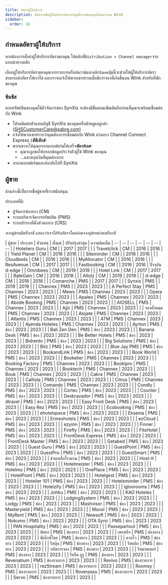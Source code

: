 ```yaml
---
title: อัตราผู้ให้บริการ
description: นี่คือรายชื่อผู้ให้บริการอัตราล่าสุดที่เราสนับสนุนโดยตรงบน Wink
sidebar:
  order: 18
---
```

## กำหนดอัตราผู้ให้บริการ

หากต้องการตั้งค่าผู้ให้บริการอัตราของคุณ ให้คลิกที่`Distribution > Channel manager`จากแถบนำทางหลัก

เลือกผู้ให้บริการอัตราของคุณจากรายการดร็อปดาวน์และคลิก`Save`ปุ่มนี้จะช่วยให้ผู้ให้บริการอัตราสามารถส่งอัตราให้เราได้ และเราจะแจ้งให้พวกเขาทราบเมื่อมีการจองที่เกิดขึ้นบน Wink สำหรับที่พักของคุณ

### ซินซิส

หากทรัพย์สินของคุณใช้ตัวจัดการช่อง SynXis จะต้องมีขั้นตอนเพิ่มเติมอีกก่อนที่คุณจะพร้อมเชื่อมต่อกับ Wink

* โปรดติดต่อตัวแทนบัญชี SynXis ของคุณหรือฝ่ายดูแลลูกค้า (SHSCustomerCare@sabre.com)
* แจ้งให้พวกเขาทราบว่าคุณต้องการเชื่อมต่อกับ Wink ผ่านทาง Channel Connect Express (***ซีซีเอ็กซ์***-
* พวกเขาจะให้คุณกรอกแบบฟอร์มให้เสร็&#xE08;***พีอาร์เอส***-
  * คุณจะถูกขอให้กรอกข้อมูลประจำตัวผู้ใช้ Wink ของคุณ
  * ...และสกุลเงินที่คุณต้องการ
* กรอกแบบฟอร์มและส่งกลับไปที่ SynXis

## ผู้ขาย

ด้านล่างนี้เป็นรายชื่อผู้ขายที่เราสนับสนุน:

ประเภทที่มี:

* ผู้จัดการช่องทาง (CM)
* ระบบบริหารจัดการทรัพย์สิน (PMS)
* ระบบสำรองที่นั่งส่วนกลาง (CRS)

*หากผู้ขายมีพร็อกซี แสดงว่าเราได้รับอัตราโดยอ้อมจากผู้ขายผ่านพร็อกซี*

| ผู้ขาย | ประเภท | ตัวแทน | ตั้งแต่ | ปรับปรุงล่าสุด | ความคิดเห็น
| -- | -- | -- | -- | -- | -- | -- |
| Hoteliers Guru | CM | | 2017 | 2017 | |
| Travelclick | CM | | 2016 | 2016 | |
| Yield Planet | CM | | 2016 | 2016 | |
| Siteminder | CM | | 2016 | 2016 | |
| Cloudbeds | CM | | 2016 | 2016 | |
| MyAllocator | CM | | 2016 | 2016 | |
| ResAvenue | CM | | 2017 | 2017 | |
| Fastbooking | CM | | 2016 | 2016 | ปัจจุบัน d-edge |
| Omnibees | CM | | 2019 | 2019 | |
| Hotel Link | CM | | 2017 | 2017 | |
| RateGain | CM | | 2016 | 2018 | |
| Allotz | CM | | 2019 | 2019 | |
| d-edge | CM | | 2018 | 2018 | |
| Comanche | PMS | | 2017 | 2017 | |
| Synxis | PMS | | 2019 | 2019 | |
| Channex | PMS | | 2023 | 2023 | |
| A Perfect Stay | PMS | Channex | 2023 | 2023 | |
| Mews | PMS | Channex | 2023 | 2023 | |
| Opera | PMS | Channex | 2023 | 2023 | |
| Apaleo | PMS | Channex | 2023 | 2023 | |
| Abode Booking | PMS | Channex | 2023 | 2023 | |
| AIOSELL | PMS | Channex | 2023 | 2023 | |
| Ajjir | PMS | Channex | 2023 | 2023 | |
| จองทั้งหมด | PMS | Channex | 2023 | 2023 | |
| Alojate | PMS | Channex | 2023 | 2023 | |
| Atlantis | PMS | Channex | 2023 | 2023 | |
| ATM | PMS | Channex | 2023 | 2023 | |
| Ayenda Hoteles | PMS | Channex | 2023 | 2023 | |
| Ayrton | PMS | ช่อง | 2023 | 2023 | |
| Bali Zen Den | PMS | ช่อง | 2023 | 2023 | |
| Banana Desk | PMS | ช่อง | 2023 | 2023 | |
| Be Better Hotels | PMS | ช่อง | 2023 | 2023 | |
| Bidrento | PMS | ช่อง | 2023 | 2023 | |
| Big Solutions | PMS | ช่อง | 2023 | 2023 | |
| Bitz | PMS | ช่อง | 2023 | 2023 | |
| Blue Jay PMS | PMS | ช่อง | 2023 | 2023 | |
| BookandLink | PMS | ช่อง | 2023 | 2023 | |
| Book World | PMS | ช่อง | 2023 | 2023 | |
| Bookelier | PMS | Channex | 2023 | 2023 | |
| Booking Factory | PMS | Channex | 2023 | 2023 | |
| Bookipro | PMS | Channex | 2023 | 2023 | |
| Booktech | PMS | Channex | 2023 | 2023 | |
| Bouk | PMS | Channex | 2023 | 2023 | |
| Cakra | PMS | Channex | 2023 | 2023 | |
| Callista | PMS | Channex | 2023 | 2023 | |
| Citrus | PMS | Channex | 2023 | 2023 | |
| Comando | PMS | Channex | 2023 | 2023 | |
| Condly | PMS | ช่อง | 2023 | 2023 | |
| Cortec | PMS | ช่อง | 2023 | 2023 | |
| Counter | PMS | ช่อง | 2023 | 2023 | |
| Desbravador | PMS | ช่อง | 2023 | 2023 | |
| dtravel | PMS | ช่อง | 2023 | 2023 | |
| Easy Front Desk | PMS | ช่อง | 2023 | 2023 | |
| Easy Rez | PMS | ช่อง | 2023 | 2023 | |
| Ecobooking | PMS | ช่อง | 2023 | 2023 | |
| ehotelspace | PMS | ช่อง | 2023 | 2023 | |
| Eksenia | PMS | ช่อง | 2023 | 2023 | |
| Ermeshotels | PMS | ช่อง | 2023 | 2023 | |
| ezCloud | PMS | ช่อง | 2023 | 2023 | |
| ezyinn | PMS | ช่อง | 2023 | 2023 | |
| Finner | PMS | ช่อง | 2023 | 2023 | |
| Firefly | PMS | ช่อง | 2023 | 2023 | |
| FitsHotel | PMS | ช่อง | 2023 | 2023 | |
| FrontDesk Express | PMS | ช่อง | 2023 | 2023 | |
| FrontDesk Master | PMS | ช่อง | 2023 | 2023 | |
| Getabed | PMS | ช่อง | 2023 | 2023 | |
| Guest Guru | PMS | ช่อง | 2023 | 2023 | |
| GuestPoint | PMS | ช่อง | 2023 | 2023 | |
| GuestPro | PMS | ช่อง | 2023 | 2023 | |
| GuestSmart | PMS | ช่อง | 2023 | 2023 | |
| ช่วยเหลือโรงแรม | PMS | ช่อง | 2023 | 2023 | |
| Host-It | PMS | ช่อง | 2023 | 2023 | |
| Hotelmeister | PMS | ช่อง | 2023 | 2023 | |
| Hotelmu | PMS | ช่อง | 2023 | 2023 | |
| OnePlace | PMS | ช่อง | 2023 | 2023 | |
| HotelPoint | PMS | ช่อง | 2023 | 2023 | |
| Hotelgest | PMS | ช่อง | 2023 | 2023 | |
| Hotelier 101 | PMS | ช่อง | 2023 | 2023 | |
| Hotelsminder | PMS | ช่อง | 2023 | 2023 | |
| Hotelzify | PMS | ช่อง | 2023 | 2023 | |
| igloorooms | PMS | ช่อง | 2023 | 2023 | |
| Johku | PMS | ช่อง | 2023 | 2023 | |
| KAO Hoteles | PMS | ช่อง | 2023 | 2023 | |
| LodgingSystem | PMS | ช่อง | 2023 | 2023 | |
| Lodgy | PMS | ช่อง | 2023 | 2023 | |
| Mashvisor | PMS | ช่อง | 2023 | 2023 | |
| Masteryield | PMS | ช่อง | 2023 | 2023 | |
| Msool | PMS | ช่อง | 2023 | 2023 | |
| MyRent | PMS | ช่อง | 2023 | 2023 | |
| Newsoft | PMS | ช่อง | 2023 | 2023 | |
| Nokumo | PMS | ช่อง | 2023 | 2023 | |
| OTA Sync | PMS | ช่อง | 2023 | 2023 | |
| PAN Hospitality | PMS | ช่อง | 2023 | 2023 | |
| Passepartout | PMS | ช่อง | 2023 | 2023 | |
| พิทยา | PMS | ช่องทาง | 2023 | 2023 | |
| เพรสทีจ | PMS | ช่องทาง | 2023 | 2023 | |
| พีเอ็กซ์โซล | PMS | ช่องทาง | 2023 | 2023 | |
| ควอไว | PMS | ช่องทาง | 2023 | 2023 | |
| รีสบุ๊ค | PMS | ช่องทาง | 2023 | 2023 | |
| รีสคลิก | PMS | ช่องทาง | 2023 | 2023 | |
| รหัสการจอง | PMS | ช่องทาง | 2023 | 2023 | |
| รีสมาสเตอร์ | PMS | ช่องทาง | 2023 | 2023 | |
| รีทรีต กูรู | PMS | ช่องทาง | 2023 | 2023 | |
| Revenatium | PMS | ช่องรายการ | 2023 | 2023 | |
| Revivo | PMS | ช่องรายการ | 2023 | 2023 | |
| rezStream | PMS | ช่องรายการ | 2023 | 2023 | |
| Roomsy | PMS | ช่องรายการ | 2023 | 2023 | |
| Roverpass | PMS | ช่องรายการ | 2023 | 2023 | |
| Servo | PMS | ช่องรายการ | 2023 | 2023 | |

